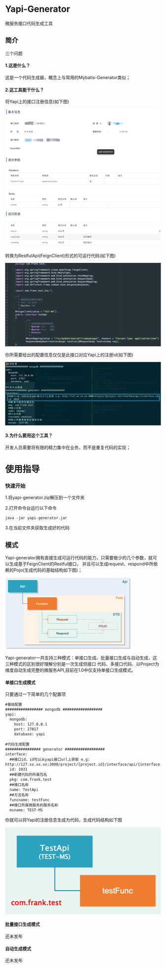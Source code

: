 Yapi-Generator
====
微服务接口代码生成工具
## 简介
三个问题
#### 1.这是什么？
这是一个代码生成器，概念上与常用的Mybatis-Generator类似；
#### 2.这工具能干什么？
将Yapi上的接口注册信息(如下图)

![yapi-screenshot](./img/yapi-screenshot.png "yapi-screenshot")

转换为RestfulApi(FeignClient)形式的可运行代码(如下图)               
       
![target-api-code](./img/target-api-code.png "target-api-code")

你所需要给出的配置信息仅仅是此接口对应Yapi上的注册id(如下图)

![config-screenshot](./img/config-screenshot.png "config-screenshot")

#### 3.为什么要用这个工具？
开发人员需要将有限的精力集中在业务，而不是重复代码的实现；
# 使用指导
### 快速开始
1.将yapi-generator.zip解压到一个文件夹

2.打开命令台运行以下命令
```
java -jar yapi-generator.jar
```
3.在当前文件夹获取生成好的代码
## 模式
Yapi-generator拥有直接生成可运行代码的能力，只需要极少的几个参数，就可以生成基于FeignClient的Restful接口，
并且可以生成request、respond中所依赖的Pojo(生成代码的基础结构如下图)；

![yg-structure](./img/yg-structure.png "yg-structure")

Yapi-generator一共支持三种模式：单接口生成、批量接口生成与自动生成，这三种模式的区别很好理解分别是一次生成但接口
代码、多接口代码、以Project为维度自动生成完整的微服务API,目前在1.0中仅支持单接口生成模式。
#### 单接口生成模式
只要通过一下简单的几个配置项
```
#基础配置
################# mongodb ##################
yapi:
  mongodb:
    host: 127.0.0.1
    port: 27017
    database: yapi

#代码生成配置
################ generator ##################
interface:
  ##接口id，id可以从yapi接口url上获取 e.g: http://127.xx.xx.xx:3000/project/{project.id}/interface/api/{interface.id}
  id: 1031
  ##新建代码的所属包名
  pkg: com.frank.test
  ##接口名称
  name: TestApi
  ##方法名称
  funcname: testFunc
  ##接口所属微服务的服务名称
  msname: TEST-MS
```
你就可以将Yapi的注册信息生成为代码，生成代码结构如下图

![single-structure](./img/single-structure.png "single-structure")

#### 批量接口生成模式
还未发布

#### 自动生成模式
还未发布


